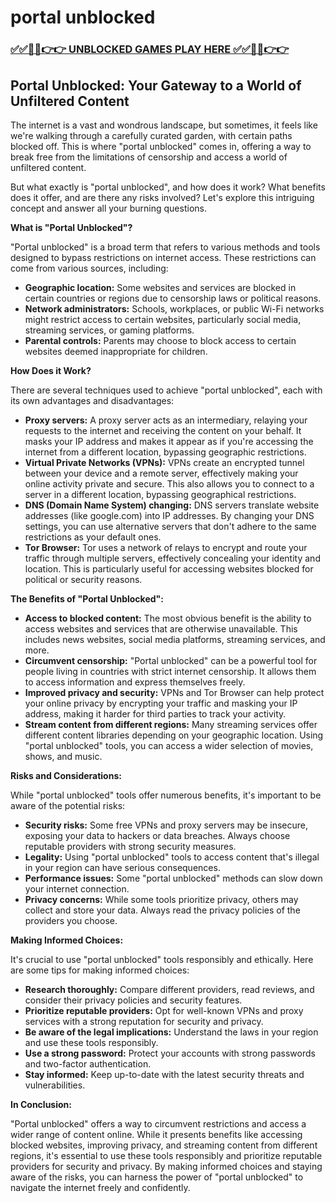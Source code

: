 # portal unblocked

### [✅✅🔴🔴👉👉 UNBLOCKED GAMES PLAY HERE ✅✅🔴🔴👉👉](https://topstoryindia.com)

## Portal Unblocked: Your Gateway to a World of Unfiltered Content

The internet is a vast and wondrous landscape, but sometimes, it feels like we're walking through a carefully curated garden, with certain paths blocked off. This is where "portal unblocked" comes in, offering a way to break free from the limitations of censorship and access a world of unfiltered content. 

But what exactly is "portal unblocked", and how does it work? What benefits does it offer, and are there any risks involved? Let's explore this intriguing concept and answer all your burning questions. 

**What is "Portal Unblocked"?**

"Portal unblocked" is a broad term that refers to various methods and tools designed to bypass restrictions on internet access. These restrictions can come from various sources, including:

* **Geographic location:** Some websites and services are blocked in certain countries or regions due to censorship laws or political reasons. 
* **Network administrators:** Schools, workplaces, or public Wi-Fi networks might restrict access to certain websites, particularly social media, streaming services, or gaming platforms. 
* **Parental controls:** Parents may choose to block access to certain websites deemed inappropriate for children.

**How Does it Work?**

There are several techniques used to achieve "portal unblocked", each with its own advantages and disadvantages:

* **Proxy servers:** A proxy server acts as an intermediary, relaying your requests to the internet and receiving the content on your behalf. It masks your IP address and makes it appear as if you're accessing the internet from a different location, bypassing geographic restrictions. 
* **Virtual Private Networks (VPNs):** VPNs create an encrypted tunnel between your device and a remote server, effectively making your online activity private and secure. This also allows you to connect to a server in a different location, bypassing geographical restrictions. 
* **DNS (Domain Name System) changing:** DNS servers translate website addresses (like google.com) into IP addresses. By changing your DNS settings, you can use alternative servers that don't adhere to the same restrictions as your default ones. 
* **Tor Browser:** Tor uses a network of relays to encrypt and route your traffic through multiple servers, effectively concealing your identity and location. This is particularly useful for accessing websites blocked for political or security reasons.

**The Benefits of "Portal Unblocked":**

* **Access to blocked content:** The most obvious benefit is the ability to access websites and services that are otherwise unavailable. This includes news websites, social media platforms, streaming services, and more.
* **Circumvent censorship:** "Portal unblocked" can be a powerful tool for people living in countries with strict internet censorship. It allows them to access information and express themselves freely.
* **Improved privacy and security:** VPNs and Tor Browser can help protect your online privacy by encrypting your traffic and masking your IP address, making it harder for third parties to track your activity.
* **Stream content from different regions:** Many streaming services offer different content libraries depending on your geographic location. Using "portal unblocked" tools, you can access a wider selection of movies, shows, and music.

**Risks and Considerations:**

While "portal unblocked" tools offer numerous benefits, it's important to be aware of the potential risks:

* **Security risks:** Some free VPNs and proxy servers may be insecure, exposing your data to hackers or data breaches. Always choose reputable providers with strong security measures. 
* **Legality:** Using "portal unblocked" tools to access content that's illegal in your region can have serious consequences.  
* **Performance issues:** Some "portal unblocked" methods can slow down your internet connection.
* **Privacy concerns:** While some tools prioritize privacy, others may collect and store your data. Always read the privacy policies of the providers you choose.

**Making Informed Choices:**

It's crucial to use "portal unblocked" tools responsibly and ethically. Here are some tips for making informed choices:

* **Research thoroughly:** Compare different providers, read reviews, and consider their privacy policies and security features.
* **Prioritize reputable providers:** Opt for well-known VPNs and proxy services with a strong reputation for security and privacy. 
* **Be aware of the legal implications:** Understand the laws in your region and use these tools responsibly. 
* **Use a strong password:** Protect your accounts with strong passwords and two-factor authentication. 
* **Stay informed:** Keep up-to-date with the latest security threats and vulnerabilities.

**In Conclusion:**

"Portal unblocked" offers a way to circumvent restrictions and access a wider range of content online. While it presents benefits like accessing blocked websites, improving privacy, and streaming content from different regions, it's essential to use these tools responsibly and prioritize reputable providers for security and privacy. By making informed choices and staying aware of the risks, you can harness the power of "portal unblocked" to navigate the internet freely and confidently. 
